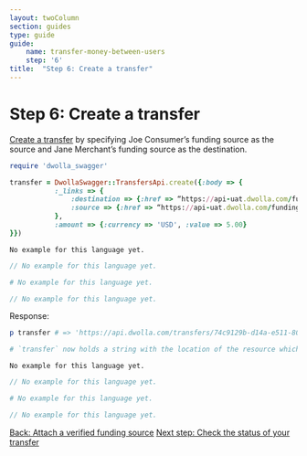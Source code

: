 ```yaml
---
layout: twoColumn
section: guides
type: guide
guide:
    name: transfer-money-between-users
    step: '6'
title:  "Step 6: Create a transfer"
---
```


# Step 6: Create a transfer

[Create a transfer](https://docsv2.dwolla.com/#transfers) by specifying Joe Consumer’s funding source as the source and Jane Merchant’s funding source as the destination. 

```ruby
require 'dwolla_swagger'

transfer = DwollaSwagger::TransfersApi.create({:body => {
           :_links => {
               :destination => {:href => “https://api-uat.dwolla.com/funding-sources/094db8087df29d76f91b2b9af3daacca”},
               :source => {:href => “https://api-uat.dwolla.com/funding-sources/297460a0-101b-498c-8184-2eb33ff22d34”}
           },
           :amount => {:currency => 'USD', :value => 5.00}
}})
```
```raw
No example for this language yet.
```
```javascript
// No example for this language yet.
```
```python
# No example for this language yet.
```
```php
// No example for this language yet.
```

Response: 

```ruby
p transfer # => 'https://api.dwolla.com/transfers/74c9129b-d14a-e511-80da-0aa34a9b2388'

# `transfer` now holds a string with the location of the resource which you have just created. If you have a webhook subscription associated with your application, you will be notified with a `transfer_created` event and later a `transfer_cancelled`, `transfer_completed`, `transfer_failed`, or `transfer_reclaimed` event.

```
```raw
No example for this language yet.
```
```javascript
// No example for this language yet.
```
```python
# No example for this language yet.
```
```php
// No example for this language yet.
```



<nav class="pager-nav">
    <a href="05-attach-verified-bank.html">Back: Attach a verified funding source</a>
    <a href="07-check-transfer.html">Next step: Check the status of your transfer</a>
</nav>